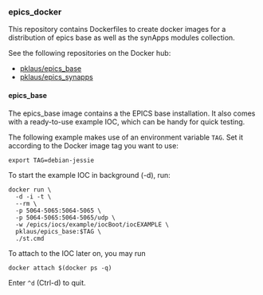 
### epics\_docker

This repository contains Dockerfiles to create docker images for a
distribution of epics base as well as the synApps modules collection.

See the following repositories on the Docker hub:

* [pklaus/epics\_base](https://hub.docker.com/r/pklaus/epics_base/)
* [pklaus/epics\_synapps](https://hub.docker.com/r/pklaus/epics_synapps/)

#### epics\_base

The epics\_base image contains a the EPICS base installation.
It also comes with a ready-to-use example IOC, which can be handy for
quick testing.

The following example makes use of an environment variable `TAG`.
Set it according to the Docker image tag you want to use:

    export TAG=debian-jessie

To start the example IOC in background (-d), run:

    docker run \
      -d -i -t \
      --rm \
      -p 5064-5065:5064-5065 \
      -p 5064-5065:5064-5065/udp \
      -w /epics/iocs/example/iocBoot/iocEXAMPLE \
      pklaus/epics_base:$TAG \
      ./st.cmd

To attach to the IOC later on, you may run

    docker attach $(docker ps -q)

Enter `^d` (Ctrl-d) to quit.
